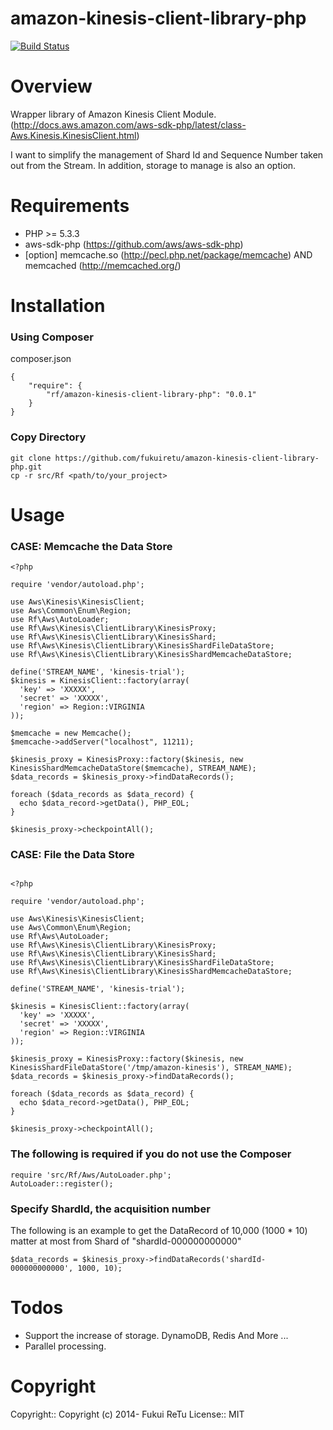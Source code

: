 amazon-kinesis-client-library-php 
=================================
[![Build Status](https://travis-ci.org/fukuiretu/amazon-kinesis-client-library-php.svg?branch=0.0.1)](https://travis-ci.org/fukuiretu/amazon-kinesis-client-library-php)

# Overview

Wrapper library of Amazon Kinesis Client Module.(http://docs.aws.amazon.com/aws-sdk-php/latest/class-Aws.Kinesis.KinesisClient.html)

I want to simplify the management of Shard Id and Sequence Number taken out from the Stream. In addition, storage to manage is also an option.


# Requirements
- PHP >= 5.3.3
- aws-sdk-php (https://github.com/aws/aws-sdk-php)
- [option] memcache.so (http://pecl.php.net/package/memcache) AND memcached (http://memcached.org/)

# Installation

### Using Composer

composer.json

````
{
    "require": {
        "rf/amazon-kinesis-client-library-php": "0.0.1"
    }
}
````

### Copy Directory

````
git clone https://github.com/fukuiretu/amazon-kinesis-client-library-php.git
cp -r src/Rf <path/to/your_project>
````

# Usage
### CASE: Memcache the Data Store

````
<?php 

require 'vendor/autoload.php';

use Aws\Kinesis\KinesisClient;
use Aws\Common\Enum\Region;
use Rf\Aws\AutoLoader;
use Rf\Aws\Kinesis\ClientLibrary\KinesisProxy;
use Rf\Aws\Kinesis\ClientLibrary\KinesisShard;
use Rf\Aws\Kinesis\ClientLibrary\KinesisShardFileDataStore;
use Rf\Aws\Kinesis\ClientLibrary\KinesisShardMemcacheDataStore;

define('STREAM_NAME', 'kinesis-trial');
$kinesis = KinesisClient::factory(array(
  'key' => 'XXXXX',
  'secret' => 'XXXXX',
  'region' => Region::VIRGINIA
));

$memcache = new Memcache();
$memcache->addServer("localhost", 11211);

$kinesis_proxy = KinesisProxy::factory($kinesis, new KinesisShardMemcacheDataStore($memcache), STREAM_NAME);
$data_records = $kinesis_proxy->findDataRecords();

foreach ($data_records as $data_record) {
  echo $data_record->getData(), PHP_EOL;
}

$kinesis_proxy->checkpointAll();

````

### CASE: File the Data Store

````

<?php 

require 'vendor/autoload.php';

use Aws\Kinesis\KinesisClient;
use Aws\Common\Enum\Region;
use Rf\Aws\AutoLoader;
use Rf\Aws\Kinesis\ClientLibrary\KinesisProxy;
use Rf\Aws\Kinesis\ClientLibrary\KinesisShard;
use Rf\Aws\Kinesis\ClientLibrary\KinesisShardFileDataStore;
use Rf\Aws\Kinesis\ClientLibrary\KinesisShardMemcacheDataStore;

define('STREAM_NAME', 'kinesis-trial');

$kinesis = KinesisClient::factory(array(
  'key' => 'XXXXX',
  'secret' => 'XXXXX',
  'region' => Region::VIRGINIA
));

$kinesis_proxy = KinesisProxy::factory($kinesis, new KinesisShardFileDataStore('/tmp/amazon-kinesis'), STREAM_NAME);
$data_records = $kinesis_proxy->findDataRecords();

foreach ($data_records as $data_record) {
  echo $data_record->getData(), PHP_EOL;
}

$kinesis_proxy->checkpointAll();

````

### The following is required if you do not use the Composer

````
require 'src/Rf/Aws/AutoLoader.php';
AutoLoader::register();
````

### Specify ShardId, the acquisition number
The following is an example to get the DataRecord of 10,000 (1000 * 10) matter at most from Shard of "shardId-000000000000"
````
$data_records = $kinesis_proxy->findDataRecords('shardId-000000000000', 1000, 10);
````

# Todos
- Support the increase of storage. DynamoDB, Redis And More ...
- Parallel processing.

# Copyright
Copyright:: Copyright (c) 2014- Fukui ReTu License:: MIT